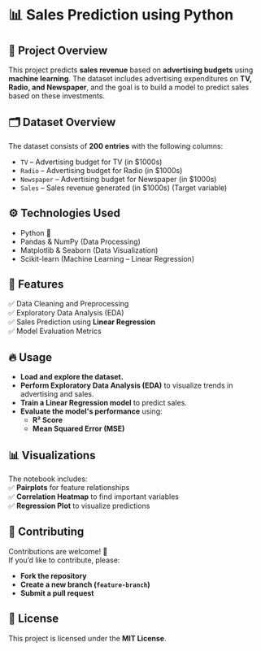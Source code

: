 # 📊 Sales Prediction using Python  

## 📌 Project Overview  
This project predicts **sales revenue** based on **advertising budgets** using **machine learning**. The dataset includes advertising expenditures on **TV, Radio, and Newspaper**, and the goal is to build a model to predict sales based on these investments.  

## 🗂 Dataset Overview  
The dataset consists of **200 entries** with the following columns:  

- `TV` – Advertising budget for TV (in $1000s)  
- `Radio` – Advertising budget for Radio (in $1000s)  
- `Newspaper` – Advertising budget for Newspaper (in $1000s)  
- `Sales` – Sales revenue generated (in $1000s) (Target variable)  

## ⚙️ Technologies Used  
- Python 🐍  
- Pandas & NumPy (Data Processing)  
- Matplotlib & Seaborn (Data Visualization)  
- Scikit-learn (Machine Learning – Linear Regression)  

## 🚀 Features  
✅ Data Cleaning and Preprocessing  
✅ Exploratory Data Analysis (EDA)  
✅ Sales Prediction using **Linear Regression**  
✅ Model Evaluation Metrics  

## 🔥 Usage  
- **Load and explore the dataset.**  
- **Perform Exploratory Data Analysis (EDA)** to visualize trends in advertising and sales.  
- **Train a Linear Regression model** to predict sales.  
- **Evaluate the model's performance** using:  
  - **R² Score**  
  - **Mean Squared Error (MSE)**  

## 📊 Visualizations  
The notebook includes:  
✅ **Pairplots** for feature relationships  
✅ **Correlation Heatmap** to find important variables  
✅ **Regression Plot** to visualize predictions  

## 🤝 Contributing  
Contributions are welcome! 🎉  
If you’d like to contribute, please:  
- **Fork the repository**  
- **Create a new branch (`feature-branch`)**  
- **Submit a pull request**  

## 📜 License  
This project is licensed under the **MIT License**.  
